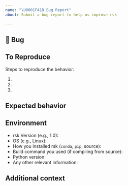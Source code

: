 ```yaml
---
name: "\U0001F41B Bug Report"
about: Submit a bug report to help us improve rsk

---
```


## 🐛 Bug

<!-- A clear and concise description of what the bug is. -->

## To Reproduce

Steps to reproduce the behavior:

1.
2.
3.

<!-- If you have a code sample, error messages, stack traces, please provide it here as well -->

## Expected behavior

<!-- A clear and concise description of what you expected to happen, if applicable. -->

## Environment

 - rsk Version (e.g., 1.0):
 - OS (e.g., Linux):
 - How you installed rsk (`conda`, `pip`, source):
 - Build command you used (if compiling from source):
 - Python version:
 - Any other relevant information:

## Additional context

<!-- Add any other context about the problem here. -->
